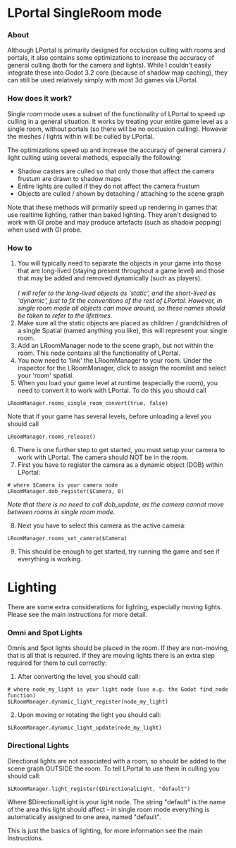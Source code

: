 # LPortal SingleRoom mode

### About
Although LPortal is primarily designed for occlusion culling with rooms and portals, it also contains some optimizations to increase the accuracy of general culling (both for the camera and lights). While I couldn't easily integrate these into Godot 3.2 core (because of shadow map caching), they can still be used relatively simply with most 3d games via LPortal.

### How does it work?
Single room mode uses a subset of the functionality of LPortal to speed up culling in a general situation. It works by treating your entire game level as a single room, without portals (so there will be no occlusion culling). However the meshes / lights within will be culled by LPortal.

The optimizations speed up and increase the accuracy of general camera / light culling using several methods, especially the following:

* Shadow casters are culled so that only those that affect the camera frustum are drawn to shadow maps
* Entire lights are culled if they do not affect the camera frustum
* Objects are culled / shown by detaching / attaching to the scene graph 

Note that these methods will primarily speed up rendering in games that use realtime lighting, rather than baked lighting. They aren't designed to work with GI probe and may produce artefacts (such as shadow popping) when used with GI probe.

### How to
1) You will typically need to separate the objects in your game into those that are long-lived (staying present throughout a game level) and those that may be added and removed dynamically (such as players).\
\
_I will refer to the long-lived objects as 'static', and the short-lived as 'dynamic', just to fit the conventions of the rest of LPortal. However, in single room mode all objects can move around, so these names should be taken to refer to the lifetimes._
2) Make sure all the static objects are placed as children / grandchildren of a single Spatial (named anything you like), this will represent your single room.
3) Add an LRoomManager node to the scene graph, but not within the room. This node contains all the functionality of LPortal.
4) You now need to 'link' the LRoomManager to your room. Under the inspector for the LRoomManager, click to assign the roomlist and select your 'room' spatial.
5) When you load your game level at runtime (especially the room), you need to convert it to work with LPortal. To do this you should call
```
LRoomManager.rooms_single_room_convert(true, false)
```
Note that if your game has several levels, before unloading a level you should call
```
LRoomManager.rooms_release()
```

6) There is one further step to get started, you must setup your camera to work with LPortal. The camera should NOT be in the room.
7) First you have to register the camera as a dynamic object (DOB) within LPortal:
```
# where $Camera is your camera node
LRoomManager.dob_register($Camera, 0)
```
_Note that there is no need to call dob_update, as the camera cannot move between rooms in single room mode._

8) Next you have to select this camera as the active camera:
```
LRoomManager.rooms_set_camera($Camera)
```
9) This should be enough to get started, try running the game and see if everything is working.

# Lighting
There are some extra considerations for lighting, especially moving lights. Please see the main instructions for more detail.

### Omni and Spot Lights
Omnis and Spot lights should be placed in the room. If they are non-moving, that is all that is required. If they are moving lights there is an extra step required for them to cull correctly:

1) After converting the level, you should call:
```
# where node_my_light is your light node (use e.g. the Godot find_node function)
$LRoomManager.dynamic_light_register(node_my_light)
```
2) Upon moving or rotating the light you should call:
```
$LRoomManager.dynamic_light_update(node_my_light)
```
### Directional Lights
Directional lights are not associated with a room, so should be added to the scene graph OUTSIDE the room. To tell LPortal to use them in culling you should call:
```
$LRoomManager.light_register($DirectionalLight, "default")
```
Where $DirectionalLight is your light node. The string "default" is the name of the area this light should affect - in single room mode everything is automatically assigned to one area, named "default".

This is just the basics of lighting, for more information see the main Instructions.
